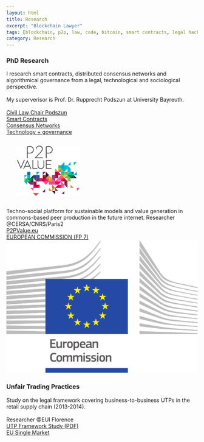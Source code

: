 ```yaml
---
layout: html
title: Research
excerpt: "Blockchain Lawyer"
tags: [blockchain, p2p, law, code, bitcoin, smart contracts, legal hacking, legal automation]
category: Research
---
```


<div class="row container">
  <div class="col s12 m4">
    <div class="card white">
      <div class="card-content black-text">
        <h3 class="card-title black-text">PhD Research</h3>
          I research smart contracts, distributed consensus networks and algorithmical governance from a legal, technological and sociological perspective.<br/>
          <br/>
          My superverisor is Prof. Dr. Rupprecht Podszun at University Bayreuth.
          <br/><br/>
      </div>
      <div class="card-action grey lighten-5">
         <a href="http://www.zivilrecht8.uni-bayreuth.de/de/team/owner_of_chair/Rupprecht_Podszun/" target="_blank">Civil Law Chair Podszun</a>
       </div>      
      <div class="card-action grey lighten-5">
         <a href="https://medium.com/@heckerhut/whats-a-smart-contract-in-search-of-a-consensus-c268c830a8ad" target="_blank">Smart Contracts</a>
      </div>      
      <div class="card-action grey lighten-5">
         <a href="https://medium.com/@heckerhut/smart-contracts-platforms-and-intermediaries-c3d30f5182a6" target="_blank"> Consensus Networks</a>
      </div>
      <div class="card-action grey lighten-5">
         <a href="https://medium.com/@heckerhut/modes-of-contractual-governance-in-an-on-demand-service-economy-1833629f379b" target="_blank">Technology + governance</a>
      </div>
    </div>
  </div>
  <div class="col s12 m4">
    <div class="card white">
      <div class="card-image">
        <img src="/images/p2pvalue.png" style="padding: 2em;">
      </div>    
      <div class="card-content black-text">
        Techno-social platform for sustainable models and value generation in commons-based peer production in the future internet.
        <span class="xtitle">Researcher @CERSA/CNRS/Paris2</span>
      </div>
      <div class="card-action grey lighten-5">
         <a href="http://www.p2pvalue.eu" target="_blank">P2PValue.eu</a>
       </div>                
      <div class="card-action grey lighten-5">
         <a href="http://cordis.europa.eu/fp7/ict/" target="_blank">EUROPEAN COMMISSION (FP 7)</a>
       </div>                
    </div>
  </div>  
  <div class="col s12 m4">
    <div class="card white">
      <div class="card-image"><img src="/images/eu.png"></div>
      <div class="card-content black-text">
        <h3>Unfair Trading Practices</h3>
        Study on the legal framework covering business-to-business UTPs in the retail supply chain (2013-2014).
      	<br/><br/>
	     <span class="xtitle">Researcher @EUI Florence</span>
      </div>
      <div class="card-action grey lighten-5">
        <a href="http://ec.europa.eu/internal_market/retail/docs/140711-study-utp-legal-framework_en.pdf" target="_blank">
          UTP Framework Study (PDF)
        </a>
      </div>
      <div class="card-action grey lighten-5">
        <a href="http://ec.europa.eu/growth/single-market/services/retail/index_en.htm" target="_blank">EU Single Market</a>
      </div>
    </div>
  </div>  
</div>
